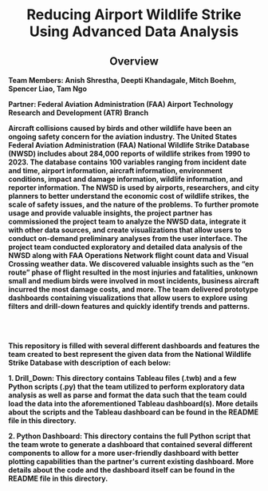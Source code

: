 <h1 align="center"><strong>Reducing Airport Wildlife Strike Using Advanced Data Analysis</h1>
<h2 align="center">Overview</h2>
<p>Team Members: Anish Shrestha, Deepti Khandagale, Mitch Boehm, Spencer Liao, Tam Ngo</p>
<p>Partner: Federal Aviation Administration (FAA) Airport Technology Research and Development (ATR) Branch</p>
<p>Aircraft collisions caused by birds and other wildlife have been an ongoing safety concern for the aviation industry. The United States Federal Aviation Administration (FAA) National Wildlife Strike Database (NWSD) includes about 284,000 reports of wildlife strikes from 1990 to 2023. The database contains 100 variables ranging from incident date and time, airport information, aircraft information, environment conditions, impact and damage information, wildlife information, and reporter information. The NWSD is used by airports, researchers, and city planners to better understand the economic cost of wildlife strikes, the scale of safety issues, and the nature of the problems. To further promote usage and provide valuable insights, the project partner has commissioned the project team to analyze the NWSD data, integrate it with other data sources, and create visualizations that allow users to conduct on-demand preliminary analyses from the user interface. The project team conducted exploratory and detailed data analysis of the NWSD along with FAA Operations Network flight count data and Visual Crossing weather data. We discovered valuable insights such as the “en route” phase of flight resulted in the most injuries and fatalities, unknown small and medium birds were involved in most incidents, business aircraft incurred the most damage costs, and more. The team delivered prototype dashboards containing visualizations that allow users to explore using filters and drill-down features and quickly identify trends and patterns.</p>
<br><br>
<p>This repository is filled with several different dashboards and features the team created to best represent the given data from the National Wildlife Strike Database with description of each below:</p>
<p>  1. Drill_Down: This directory contains Tableau files (.twb) and a few Python scripts (.py) that the team utilized to perform exploratory data analysis as well as parse and format the data such that the team could load the data into the aforementioned Tableau dashboard(s). More details about the scripts and the Tableau dashboard can be found in the README file in this directory. </p>
<p>  2. Python Dashboard: This directory contains the full Python script that the team wrote to generate a dashboard that contained several different components to allow for a more user-friendly dashboard with better plotting capabilities than the partner's current existing dashboard. More details about the code and the dashboard itself can be found in the README file in this directory. </p>
